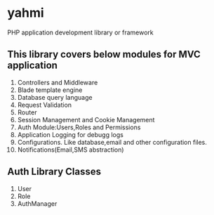 # yahmi
PHP application development library or framework

This library covers below modules for MVC application
----
1. Controllers and Middleware
2. Blade template engine
3. Database query language
4. Request Validation
5. Router
6. Session Management and Cookie Management
7. Auth Module:Users,Roles and Permissions
8. Application Logging for debugg logs
9. Configurations. Like database,email and other configuration files.
10. Notifications(Email,SMS abstraction)

Auth Library Classes
--
1. User
2. Role
3. AuthManager
